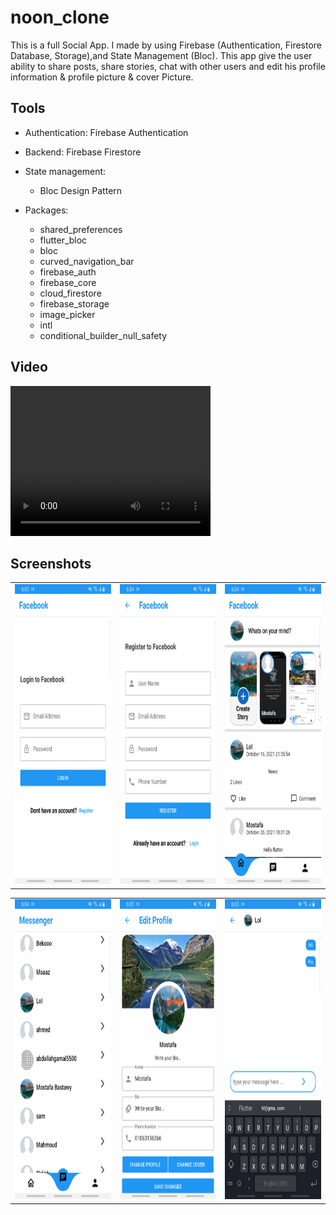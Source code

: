 # noon_clone

This is a full Social App. I made by using Firebase (Authentication, Firestore Database, Storage),and State Management (Bloc). This app give the user ability to share posts, share stories, chat with other users and edit his profile information & profile picture & cover Picture.

## Tools
- Authentication: Firebase Authentication
- Backend: Firebase Firestore
- State management:
    - Bloc Design Pattern

- Packages:
    - shared_preferences
    - flutter_bloc
    - bloc
    - curved_navigation_bar
    - firebase_auth
    - firebase_core
    - cloud_firestore
    - firebase_storage
    - image_picker
    - intl
    - conditional_builder_null_safety

## Video

<!DOCTYPE html>
<html>
<body>

<video width="320" height="240" controls>
  <source src="https://user-images.githubusercontent.com/81096412/139437191-0541077e-7405-428d-a62c-af63a8300d4b.mp4">
</video>

</body>
</html>

## Screenshots

<table>
  <tr>
    <td><img src="lib/screen_shots/facebook1.jpg" width=270 height=480></td>
    <td><img src="lib/screen_shots/facebook2.jpg" width=270 height=480></td>
    <td><img src="lib/screen_shots/facebook3.jpg" width=270 height=480></td>
  </tr>
 </table>

<table>
  <tr>
    <td><img src="lib/screen_shots/facebook4.jpg" width=270 height=480></td>
    <td><img src="lib/screen_shots/facebook5.jpg" width=270 height=480></td>
    <td><img src="lib/screen_shots/facebook6.jpg" width=270 height=480></td>
  </tr>
 </table>
